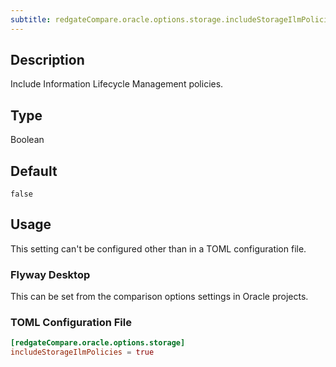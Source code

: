 ```yaml
---
subtitle: redgateCompare.oracle.options.storage.includeStorageIlmPolicies
---
```


## Description

Include Information Lifecycle Management policies.

## Type

Boolean

## Default

`false`

## Usage

This setting can't be configured other than in a TOML configuration file.

### Flyway Desktop

This can be set from the comparison options settings in Oracle projects.

### TOML Configuration File

```toml
[redgateCompare.oracle.options.storage]
includeStorageIlmPolicies = true
```
